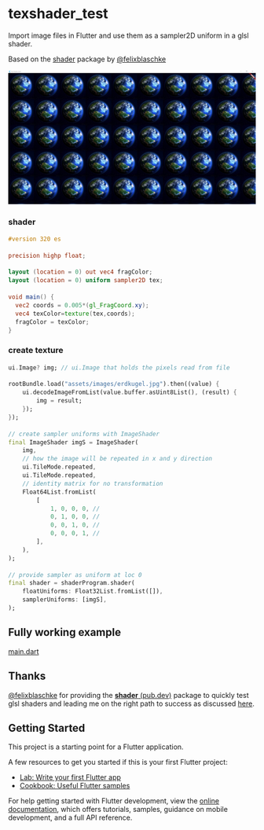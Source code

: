# texshader_test

Import image files in Flutter and use them as a sampler2D uniform in a glsl shader.

Based on the [shader](https://pub.dev/packages/shader) package by [@felixblaschke](https://github.com/felixblaschke/)


![Screenshot](blob/sc.jpg)

### shader

```glsl
#version 320 es

precision highp float;

layout (location = 0) out vec4 fragColor;
layout (location = 0) uniform sampler2D tex;

void main() {
  vec2 coords = 0.005*(gl_FragCoord.xy);
  vec4 texColor=texture(tex,coords);
  fragColor = texColor;
}
```

### create texture

```dart
ui.Image? img; // ui.Image that holds the pixels read from file

rootBundle.load("assets/images/erdkugel.jpg").then((value) {
    ui.decodeImageFromList(value.buffer.asUint8List(), (result) {
        img = result;
    });
});

// create sampler uniforms with ImageShader
final ImageShader imgS = ImageShader(
    img,
    // how the image will be repeated in x and y direction
    ui.TileMode.repeated,
    ui.TileMode.repeated,
    // identity matrix for no transformation
    Float64List.fromList(
        [
            1, 0, 0, 0, //
            0, 1, 0, 0, //
            0, 0, 1, 0, //
            0, 0, 0, 1, //
        ],
    ),
);

// provide sampler as uniform at loc 0
final shader = shaderProgram.shader(
    floatUniforms: Float32List.fromList([]),
    samplerUniforms: [imgS],
);
```

## Fully working example 

[main.dart](lib/main.dart)

## Thanks

[@felixblaschke](https://github.com/felixblaschke) for providing the [**shader** (pub.dev)](https://pub.dev/packages/shader/versions) package to quickly test glsl shaders and leading me on the right path to success as discussed [here](https://github.com/felixblaschke/shader/issues/1). 

## Getting Started

This project is a starting point for a Flutter application.

A few resources to get you started if this is your first Flutter project:

- [Lab: Write your first Flutter app](https://docs.flutter.dev/get-started/codelab)
- [Cookbook: Useful Flutter samples](https://docs.flutter.dev/cookbook)

For help getting started with Flutter development, view the
[online documentation](https://docs.flutter.dev/), which offers tutorials,
samples, guidance on mobile development, and a full API reference.
